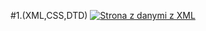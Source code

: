 #1.(XML,CSS,DTD)
<a href="https://imgflip.com/gif/50tii7"><img src="https://i.imgflip.com/50tii7.gif" title="Strona z danymi z XML"/></a>
